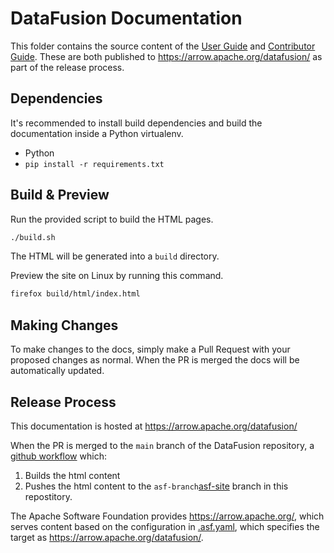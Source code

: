<!---
  Licensed to the Apache Software Foundation (ASF) under one
  or more contributor license agreements.  See the NOTICE file
  distributed with this work for additional information
  regarding copyright ownership.  The ASF licenses this file
  to you under the Apache License, Version 2.0 (the
  "License"); you may not use this file except in compliance
  with the License.  You may obtain a copy of the License at

    http://www.apache.org/licenses/LICENSE-2.0

  Unless required by applicable law or agreed to in writing,
  software distributed under the License is distributed on an
  "AS IS" BASIS, WITHOUT WARRANTIES OR CONDITIONS OF ANY
  KIND, either express or implied.  See the License for the
  specific language governing permissions and limitations
  under the License.
-->

# DataFusion Documentation

This folder contains the source content of the [User Guide](./source/user-guide)
and [Contributor Guide](./source/contributor-guide). These are both published to
https://arrow.apache.org/datafusion/ as part of the release process.

## Dependencies

It's recommended to install build dependencies and build the documentation
inside a Python virtualenv.

- Python
- `pip install -r requirements.txt`

## Build & Preview

Run the provided script to build the HTML pages.

```bash
./build.sh
```

The HTML will be generated into a `build` directory.

Preview the site on Linux by running this command.

```bash
firefox build/html/index.html
```

## Making Changes

To make changes to the docs, simply make a Pull Request with your
proposed changes as normal. When the PR is merged the docs will be
automatically updated.

## Release Process

This documentation is hosted at https://arrow.apache.org/datafusion/

When the PR is merged to the `main` branch of the DataFusion
repository, a [github workflow](https://github.com/apache/arrow-datafusion/blob/main/.github/workflows/docs.yaml) which:

1. Builds the html content
2. Pushes the html content to the `asf-branch`[asf-site](https://github.com/apache/arrow-datafusion/tree/asf-site) branch in this repostitory.

The Apache Software Foundation provides https://arrow.apache.org/,
which serves content based on the configuration in
[.asf.yaml](https://github.com/apache/arrow-datafusion/blob/main/.asf.yaml),
which specifies the target as https://arrow.apache.org/datafusion/.
